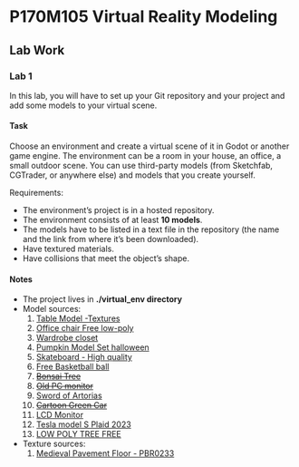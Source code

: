 # P170M105 Virtual Reality Modeling

## Lab Work

### Lab 1

In this lab, you will have to set up your Git repository and your project and add some models to your virtual scene.

#### Task

Choose an environment and create a virtual scene of it in Godot or another game engine.
The environment can be a room in your house, an office, a small outdoor scene.
You can use third-party models (from Sketchfab, CGTrader, or anywhere else) and models that you create yourself.

Requirements:
* The environment’s project is in a hosted repository.
* The environment consists of at least **10 models**.
* The models have to be listed in a text file in the repository (the name and the link from where it’s been downloaded).
* Have textured materials.
* Have collisions that meet the object’s shape.

#### Notes

* The project lives in **./virtual_env directory**
* Model sources:
  1. [Table Model -Textures](https://www.cgtrader.com/items/821916/download-page)
  2. [Office chair Free low-poly](https://www.cgtrader.com/items/3104459/download-page)
  3. [Wardrobe closet](https://www.cgtrader.com/items/128497/download-page)
  4. [Pumpkin Model Set halloween](https://www.cgtrader.com/items/2656883/download-page)
  5. [Skateboard - High quality](https://www.cgtrader.com/items/3227325/download-page)
  6. [Free Basketball ball](https://www.cgtrader.com/items/2222080/download-page)
  7. ~~[Bonsai Tree](https://www.cgtrader.com/items/4431316/download-page)~~
  8. ~~[Old PC monitor](https://www.cgtrader.com/items/2775768/download-page)~~
  9. [Sword of Artorias](https://www.cgtrader.com/items/252978/download-page)
  10. ~~[Cartoon Green Car](https://www.cgtrader.com/items/2186015/download-page)~~
  11. [LCD Monitor](https://www.turbosquid.com/3d-models/3d-lcd-monitor-1808080)
  12. [Tesla model S Plaid 2023](https://www.turbosquid.com/3d-models/tesla-model-s-plaid-2023-2248474)
  13. [LOW POLY TREE FREE](https://www.turbosquid.com/3d-models/low-poly-2254144)
* Texture sources:
  1. [Medieval Pavement Floor - PBR0233](https://www.textures.com/download/medieval-pavement-floor-pbr0233/133952)
  